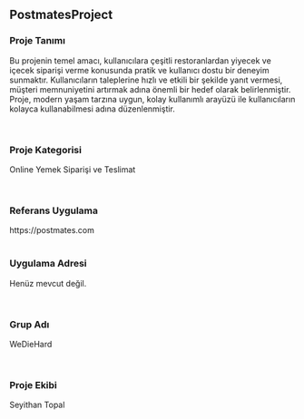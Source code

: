 <h2>PostmatesProject</h2>

<h3> Proje Tanımı </h3> <p> Bu projenin temel amacı, kullanıcılara çeşitli restoranlardan yiyecek ve içecek siparişi verme konusunda pratik ve kullanıcı dostu bir deneyim sunmaktır.
Kullanıcıların taleplerine hızlı ve etkili bir şekilde yanıt vermesi, müşteri memnuniyetini artırmak adına önemli bir hedef olarak belirlenmiştir.
Proje, modern yaşam tarzına uygun, kolay kullanımlı arayüzü ile kullanıcıların kolayca kullanabilmesi adına düzenlenmiştir. </p>
<br>
<h3>Proje Kategorisi  </h3> <p>Online Yemek Siparişi ve Teslimat </p>
<br>
<h3> Referans Uygulama </h3> https://postmates.com
<br>
<br>
<h3>Uygulama Adresi </h3> <p>Henüz mevcut değil.</p>
<br>
<h3>Grup Adı </h3> <p>WeDieHard</p>
<br>
<h3> Proje Ekibi </h3> <p>Seyithan Topal</p>
<br>
